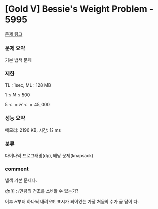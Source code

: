 # [Gold V] Bessie's Weight Problem - 5995

[문제 링크](https://www.acmicpc.net/problem/5995)

### 문제 요약

<p> 기본 냅색 문제 </p>

### 제한

TL : 1sec, ML : 128 MB

$1 ≤ N ≤ 500$

$5 <= H <= 45,000$

### 성능 요약

메모리: 2196 KB, 시간: 12 ms

### 분류

다이나믹 프로그래밍(dp), 배낭 문제(knapsack)

### comment

냅색 기본 문제다.

$dp[i]$ : $i$만큼의 건초를 소비할 수 있는가?

이후 $H$부터 하나씩 내려오며 표시가 되어있는 가장 처음의 수가 곧 답이 다.
